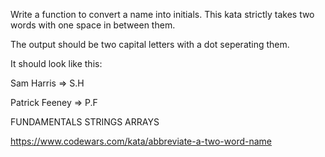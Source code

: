 Write a function to convert a name into initials. This kata strictly takes two words with one space in between them.

The output should be two capital letters with a dot seperating them.

It should look like this:

Sam Harris => S.H

Patrick Feeney => P.F

FUNDAMENTALS		STRINGS		ARRAYS

https://www.codewars.com/kata/abbreviate-a-two-word-name